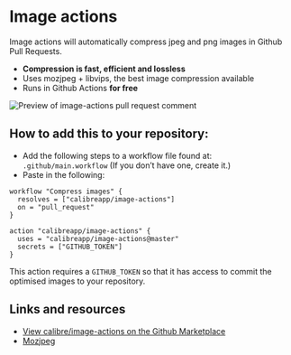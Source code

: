 # Image actions

Image actions will automatically compress jpeg and png images in Github Pull Requests.

- **Compression is fast, efficient and lossless**
- Uses mozjpeg + libvips, the best image compression available
- Runs in Github Actions **for free**

![Preview of image-actions pull request comment](https://user-images.githubusercontent.com/924/62024579-e1470d00-b218-11e9-8655-693ea42ba0f7.png)

## How to add this to your repository:

- Add the following steps to a workflow file found at: `.github/main.workflow` (If you don’t have one, create it.)
- Paste in the following:

```workflow
workflow "Compress images" {
  resolves = ["calibreapp/image-actions"]
  on = "pull_request"
}

action "calibreapp/image-actions" {
  uses = "calibreapp/image-actions@master"
  secrets = ["GITHUB_TOKEN"]
}
```

This action requires a `GITHUB_TOKEN` so that it has access to commit the optimised images to your repository.

## Links and resources

- [View calibre/image-actions on the Github Marketplace](https://github.com/marketplace/actions/calibreapp-image-actions)
- [Mozjpeg](https://github.com/mozilla/mozjpeg)
